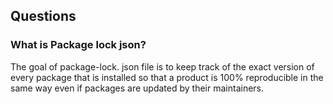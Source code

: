 ## Questions

### What is Package lock json?
The goal of package-lock. json file is to keep track of the exact version of every package that is installed so that a product is 100% reproducible in the same way even if packages are updated by their maintainers.


